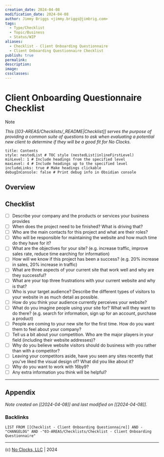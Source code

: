 ```yaml
---
creation_date: 2024-04-08
modification_date: 2024-04-08
author: Jimmy Briggs <jimmy.briggs@jimbrig.com>
tags:
  - Type/Checklist
  - Topic/Business
  - Status/WIP
aliases:
  - Checklist - Client Onboarding Questionnaire
  - Client Onboarding Questionnaire Checklist
publish: true
permalink:
description:
image:
cssclasses:
---
```


# Client Onboarding Questionnaire Checklist

> [!NOTE]
> *This [[03-AREAS/Checklists/_README|Checklist]] serves the purpose of providing a common suite of questions to ask when evaluating a potential new client to determine if they will be a good fit for No Clocks.*

```table-of-contents
title: Contents
style: nestedList # TOC style (nestedList|inlineFirstLevel)
minLevel: 1 # Include headings from the specified level
maxLevel: 4 # Include headings up to the specified level
includeLinks: true # Make headings clickable
debugInConsole: false # Print debug info in Obsidian console
```

## Overview

## Checklist

- [ ] Describe your company and the products or services your business provides
- [ ] When does the project need to be finished? What is driving that?
- [ ] Who are the main contacts for this project and what are their roles?
- [ ] Who will be responsible for maintaining the website and how much time do they have for it?
- [ ] What are the objectives for your site? (e.g. increase traffic, improve sales rate, reduce time earching for information)
- [ ] How will we know if this project has been a success? (e.g. 20% increase in sales, 20% increase in traffic)
- [ ] What are three aspects of your current site that work well and why are they successful?
- [ ] What are your top three frustrations with your current website and why is that?
- [ ] Who is your target audience? Describe the different types of visitors to your website in as much detail as possible.
- [ ] How do you think your audience currently perceives your website?
- [ ] What do you imagine people using your site for? What will they want to do there? (e.g. search for information, sign up for an account, purchase a product)
- [ ] People are coming to your new site for the first time. How do you want them to feel about your company?
- [ ] Tell us a bit about your competition. Who are the major players in your field (including their website addresses)?
- [ ] Why do you believe website visitors should do business with you rather than with a competitor?
- [ ] Leaving your competitors aside, have you seen any sites recently that you've liked the visual design of? What did you like about it?
- [ ] Why do you want to work with 16by9?
- [ ] Any extra information you think will be helpful?

***

## Appendix

*Note created on [[2024-04-08]] and last modified on [[2024-04-08]].*

### Backlinks

```dataview
LIST FROM [[Checklist - Client Onboarding Questionnaire]] AND -"CHANGELOG" AND -"03-AREAS/Checklists/Checklist - Client Onboarding Questionnaire"
```

***

(c) [No Clocks, LLC](https://github.com/noclocks) | 2024